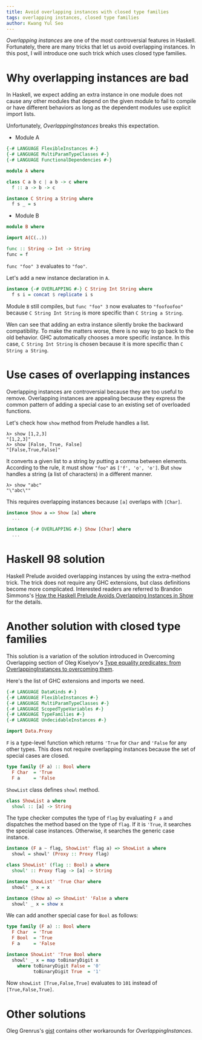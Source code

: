 ```yaml
---
title: Avoid overlapping instances with closed type families
tags: overlapping instances, closed type families
author: Kwang Yul Seo
---
```

*Overlapping instances* are one of the most controversial features in Haskell. Fortunately, there are many tricks that let us avoid overlapping instances. In this post, I will introduce one such trick which uses closed type families.

<!--more-->

# Why overlapping instances are bad

In Haskell, we expect adding an extra instance in one module does not cause any other modules that depend on the given module to fail to compile or have different behaviors as long as the dependent modules use explicit import lists.

Unfortunately, *OverlappingInstances* breaks this expectation.

* Module A

```haskell
{-# LANGUAGE FlexibleInstances #-}
{-# LANGUAGE MultiParamTypeClasses #-}
{-# LANGUAGE FunctionalDependencies #-}

module A where

class C a b c | a b -> c where
  f :: a -> b -> c

instance C String a String where
  f s _ = s
```

* Module B

```haskell
module B where

import A(C(..))

func :: String -> Int -> String
func = f
```

`func "foo" 3` evaluates to `"foo"`.

Let's add a new instance declaration in `A`.

```haskell
instance {-# OVERLAPPING #-} C String Int String where
  f s i = concat $ replicate i s
```

Module `B` still compiles, but `func "foo" 3` now evaluates to `"foofoofoo"` because `C String Int String` is more specific than `C String a String`.

Wen can see that adding an extra instance silently broke the backward compatibility. To make the matters worse, there is no way to go back to the old behavior. GHC automatically chooses a more specific instance. In this case, `C String Int String` is chosen because it is more specific than `C String a String`.

# Use cases of overlapping instances

Overlapping instances are controversial because they are too useful to remove. Overlapping instances are appealing because they express the common pattern of adding a special case to an existing set of overloaded functions.

Let's check how `show` method from Prelude handles a list.

```
λ> show [1,2,3]
"[1,2,3]"
λ> show [False, True, False]
"[False,True,False]"
```

It converts a given list to a string by putting a comma between elements. According to the rule, it must show `"foo"` as `['f', 'o', 'o']`. But `show` handles a string (a list of characters) in a different manner.

```
λ> show "abc"
"\"abc\""
```

This requires overlapping instances because `[a]` overlaps with `[Char]`.

```haskell
instance Show a => Show [a] where
  ...

instance {-# OVERLAPPING #-} Show [Char] where
  ...
```

# Haskell 98 solution

Haskell Prelude avoided overlapping instances by using the extra-method trick. The trick does not require any GHC extensions, but class definitions become more complicated. Interested readers are referred to Brandon Simmons's [How the Haskell Prelude Avoids Overlapping Instances in Show][brandon] for the details.

# Another solution with closed type families

This solution is a variation of the solution introduced in Overcoming Overlapping section of Oleg Kiselyov's [Type equality predicates: from OverlappingInstances to overcoming them][typeEQ].

Here's the list of GHC extensions and imports we need.

```haskell
{-# LANGUAGE DataKinds #-}
{-# LANGUAGE FlexibleInstances #-}
{-# LANGUAGE MultiParamTypeClasses #-}
{-# LANGUAGE ScopedTypeVariables #-}
{-# LANGUAGE TypeFamilies #-}
{-# LANGUAGE UndecidableInstances #-}

import Data.Proxy
```

`F` is a type-level function which returns `'True` for `Char` and `'False` for any other types. This does not require overlapping instances because the set of special cases are closed.

```haskell
type family (F a) :: Bool where
  F Char  = 'True
  F a     = 'False
```

`ShowList` class defines `showl` method.

```haskell
class ShowList a where
  showl :: [a] -> String
```

The type checker computes the type of `flag` by evaluating `F a` and dispatches the method based on the type of `flag`. If it is `'True`, it searches the special case instances. Otherwise, it searches the generic case instance.

```haskell
instance (F a ~ flag, ShowList' flag a) => ShowList a where
  showl = showl' (Proxy :: Proxy flag)

class ShowList' (flag :: Bool) a where
  showl' :: Proxy flag -> [a] -> String

instance ShowList' 'True Char where
  showl' _ x = x

instance (Show a) => ShowList' 'False a where
  showl' _ x = show x
```

We can add another special case for `Bool` as follows:

```haskell
type family (F a) :: Bool where
  F Char  = 'True
  F Bool  = 'True
  F a     = 'False

instance ShowList' 'True Bool where
  showl' _ x = map toBinaryDigit x
    where toBinaryDigit False = '0'
          toBinaryDigit True  = '1'
```

Now `showList [True,False,True]` evaluates to `101` instead of `[True,False,True]`.

# Other solutions

Oleg Grenrus's [gist][overlap.hs] contains other workarounds for *OverlappingInstances*.

[brandon]: http://brandon.si/code/how-the-haskell-prelude-avoids-overlapping-types-in-show/
[typeEQ]: http://okmij.org/ftp/Haskell/typeEQ.html#without-over
[overlap.hs]: https://gist.github.com/phadej/cae76444548b9cffa10d9675e013847b
